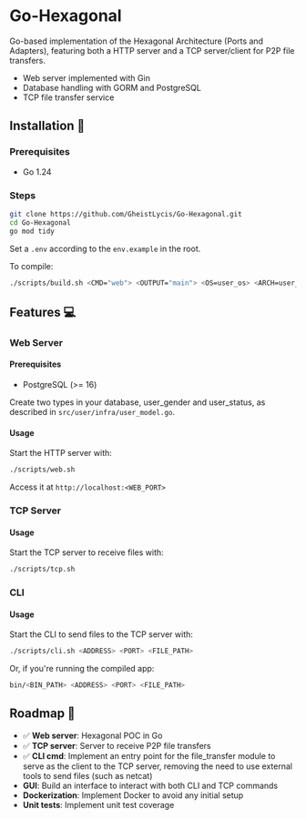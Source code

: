 # Go-Hexagonal

Go-based implementation of the Hexagonal Architecture (Ports and Adapters), featuring both a HTTP server and a TCP server/client for P2P file transfers.

-   Web server implemented with Gin
-   Database handling with GORM and PostgreSQL
-   TCP file transfer service

## Installation 🔧

### Prerequisites

-   Go 1.24

### Steps

```sh
git clone https://github.com/GheistLycis/Go-Hexagonal.git
cd Go-Hexagonal
go mod tidy
```

Set a `.env` according to the `env.example` in the root.

To compile:

```sh
./scripts/build.sh <CMD="web"> <OUTPUT="main"> <OS=user_os> <ARCH=user_os_arch>
```

## Features 💻

### Web Server

#### Prerequisites

-   PostgreSQL (>= 16)

Create two types in your database, user_gender and user_status, as described in `src/user/infra/user_model.go`.

#### Usage

Start the HTTP server with:

```sh
./scripts/web.sh
```

Access it at `http://localhost:<WEB_PORT>`

### TCP Server

#### Usage

Start the TCP server to receive files with:

```sh
./scripts/tcp.sh
```

### CLI

#### Usage

Start the CLI to send files to the TCP server with:

```sh
./scripts/cli.sh <ADDRESS> <PORT> <FILE_PATH>
```

Or, if you're running the compiled app:

```sh
bin/<BIN_PATH> <ADDRESS> <PORT> <FILE_PATH>
```

## Roadmap 🚀

-   ✅ **Web server**: Hexagonal POC in Go
-   ✅ **TCP server**: Server to receive P2P file transfers
-   ✅ **CLI cmd**: Implement an entry point for the file_transfer module to serve as the client to the TCP server, removing the need to use external tools to send files (such as netcat)
-   **GUI**: Build an interface to interact with both CLI and TCP commands
-   **Dockerization**: Implement Docker to avoid any initial setup
-   **Unit tests**: Implement unit test coverage
